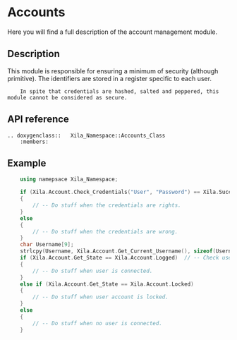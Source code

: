 # Accounts

Here you will find a full description of the account management module.

## Description

This module is responsible for ensuring a minimum of security (although primitive).
The identifiers are stored in a register specific to each user.

```{caution}
    In spite that credentials are hashed, salted and peppered, this module cannot be considered as secure.
```

## API reference

```{eval-rst}
.. doxygenclass::   Xila_Namespace::Accounts_Class
    :members:
```

## Example

```cpp
    using namepsace Xila_Namespace;

    if (Xila.Account.Check_Credentials("User", "Password") == Xila.Success) // -- Check if the credentials are correct.
    {
        // -- Do stuff when the credentials are rights.
    }
    else
    {
        // -- Do stuff when the credentials are wrong.
    }
    char Username[9];
    strlcpy(Username, Xila.Account.Get_Current_Username(), sizeof(Username));   // -- Get username of the current user.
    if (Xila.Account.Get_State == Xila.Account.Logged)  // -- Check user session state.
    {
        // -- Do stuff when user is connected.
    }
    else if (Xila.Account.Get_State == Xila.Account.Locked)
    {
        // -- Do stuff when user account is locked.
    }
    else
    {
        // -- Do stuff when no user is connected.
    }
```